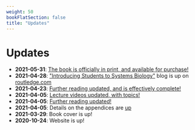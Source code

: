 ```yaml
---
weight: 50
bookFlatSection: false
title: "Updates"
---
```


# Updates

 - **2021-05-31**: [The book is officially in print, and available for purchase!](https://www.routledge.com/An-Introduction-to-Computational-Systems-Biology-Systems-Level-Modelling/Raman/p/book/9781138597327)
 - **2021-04-28**: ["Introducing Students to Systems Biology"](https://www.routledge.com/blog/article/introducing-students-to-systems-biology) blog is up on [routledge.com](https://www.routledge.com/blog/)
 - **2021-04-23**: [Further reading updated, and is effectively complete!](../resources/further-reading/)
 - **2021-04-05**: [Lecture videos updated, with topics!](../resources/lecture-videos/)
 - **2021-04-05**: [Further reading updated!](../resources/further-reading/)
 - **2021-04-05**: Details on the appendices are [up](../resources/appendices/)
 - **2021-03-29**: Book cover is up!
 - **2020-10-24**: Website is up!
